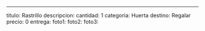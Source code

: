 ---
titulo: Rastrillo
descripcion: 
cantidad: 1
categoria: Huerta
destino: Regalar
precio: 0
entrega: 
foto1: 
foto2: 
foto3: 
